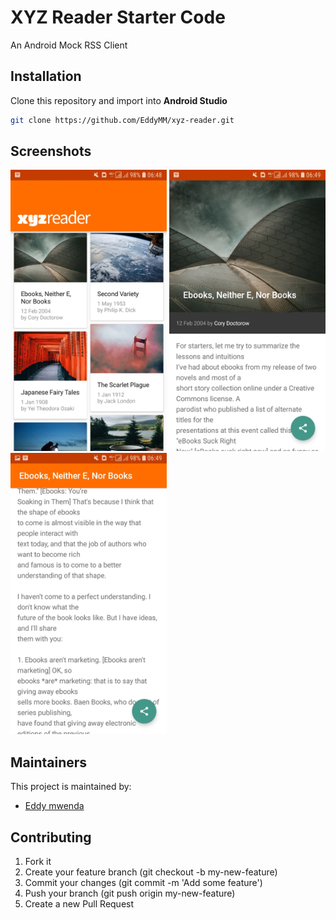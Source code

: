 # XYZ Reader Starter Code

An Android Mock RSS Client

## Installation
Clone this repository and import into **Android Studio**
```bash
git clone https://github.com/EddyMM/xyz-reader.git
```

## Screenshots

<img src="imgs/home.jpg" alt="Home screen" width=250 height=450 />  <img src="imgs/detail.jpg" alt="Detail screen" width=250 height=450 />  <img src="imgs/content.jpg" alt="Content screen" width=250 height=450 />  

## Maintainers
This project is maintained by:
* [Eddy mwenda](https://github.com/EddyMM)


## Contributing

1. Fork it
2. Create your feature branch (git checkout -b my-new-feature)
3. Commit your changes (git commit -m 'Add some feature')
4. Push your branch (git push origin my-new-feature)
5. Create a new Pull Request



